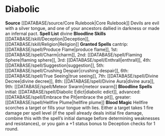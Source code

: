 ﻿---
bloodline: Diabolic
id: '4'
name: Diabolic
rarity: Common
source: '[[DATABASE/source/Core Rulebook|Core Rulebook]]'
spell:
- '[[DATABASE/spell/Charm|Charm]]'
- '[[DATABASE/spell/Crushing Despair|CrushingDespair]]'
- '[[DATABASE/spell/Diabolic Edict|Diabolic Edict]]'
- '[[DATABASE/spell/Divine Aura|Divine Aura]]'
- '[[DATABASE/spell/Divine Decree|DivineDecree]]'
- '[[DATABASE/spell/Embrace the Pit|Embrace the Pit]]'
- '[[DATABASE/spell/Enthrall|Enthrall]]'
- '[[DATABASE/spell/Flaming Sphere|FlamingSphere]]'
- '[[DATABASE/spell/Hellfire Plume|Hellfire Plume]]'
- '[[DATABASE/spell/Meteor Swarm|Meteor Swarm]]'
- '[[DATABASE/spell/Produce Flame|Produce Flame]]'
- '[[DATABASE/spell/Suggestion|Suggestion]]'
- '[[DATABASE/spell/True Seeing|True Seeing]]'
type: Sorcerer Bloodline

---
# Diabolic

**Source** [[DATABASE/source/Core Rulebook|Core Rulebook]] 
Devils are evil with a silver tongue, and one of your ancestors dallied in darkness or made an infernal pact.
**Spell List** divine
**Bloodline Skills** [[DATABASE/skill/Deception|Deception]], [[DATABASE/skill/Religion|Religion]]
**Granted Spells** cantrip: [[DATABASE/spell/Produce Flame|produce flame]], 1st: [[DATABASE/spell/Charm|charm]], 2nd: [[DATABASE/spell/Flaming Sphere|flaming sphere]], 3rd: [[DATABASE/spell/Enthrall|enthrall]], 4th: [[DATABASE/spell/Suggestion|suggestion]], 5th: [[DATABASE/spell/Crushing Despair|crushing despair]], 6th: [[DATABASE/spell/True Seeing|true seeing]], 7th: [[DATABASE/spell/Divine Decree|divine decree]], 8th: [[DATABASE/spell/Divine Aura|divine aura]], 9th: [[DATABASE/spell/Meteor Swarm|meteor swarm]]
**Bloodline Spells** initial: [[DATABASE/spell/Diabolic Edict|diabolic edict]], advanced: [[DATABASE/spell/Embrace the Pit|embrace the pit]], greater: [[DATABASE/spell/Hellfire Plume|hellfire plume]]
**Blood Magic** Hellfire scorches a target or fills your tongue with lies. Either a target takes 1 fire damage per spell level (if the spell already deals initial fire damage, combine this with the spell’s initial damage before determining weaknesses and resistances), or you gain a +1 status bonus to Deception checks for 1 round.